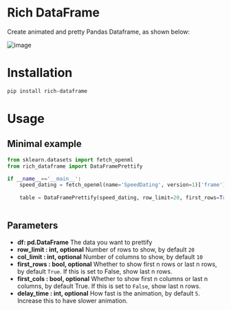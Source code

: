 # Rich DataFrame

Create animated and pretty Pandas Dataframe, as shown below:

![image](https://github.com/khuyentran1401/rich-dataframe/blob/master/prettify_table.gif)

# Installation
```bash
pip install rich-dataframe
```
# Usage
## Minimal example
```python
from sklearn.datasets import fetch_openml
from rich_dataframe import DataFramePrettify

if __name__=='__main__':
    speed_dating = fetch_openml(name='SpeedDating', version=1)['frame']
    
    table = DataFramePrettify(speed_dating, row_limit=20, first_rows=True, delay_time=5).prettify()
    
```
## Parameters
* **df: pd.DataFrame**
The data you want to prettify
* **row_limit : int, optional**
    Number of rows to show, by default `20`
* **col_limit : int, optional**
    Number of columns to show, by default `10`
* **first_rows : bool, optional**
    Whether to show first n rows or last n rows, by default `True`. If this is set to False, show last n rows.
* **first_cols : bool, optional**
    Whether to show first n columns or last n columns, by default True. If this is set to `False`, show last n rows.
* **delay_time : int, optional**
    How fast is the animation, by default `5`. Increase this to have slower animation.

